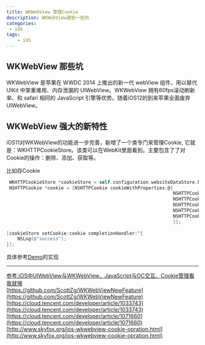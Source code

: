 ```yaml
---
title: WKWebView 管理Cookie
description: WKWebView遇到一些坑 
categories:
 - iOS 
tags:
    - iOS 
---
```


## WKWebView 那些坑 

WKWebView 是苹果在 WWDC 2014 上推出的新一代 webView 组件，用以替代 UIKit 中笨重难用、内存泄漏的 UIWebView。WKWebView 拥有60fps滚动刷新率、和 safari 相同的 JavaScript 引擎等优势。随着iOS12的到来苹果全面废弃UIWebView。


## WKWebView 强大的新特性
iOS11对WKWebView的功能进一步完善，新增了一个类专门来管理Cookie, 它就是：WKHTTPCookieStore。该类可以在WebKit里面看到。主要包含了了对Cookie的操作：删除、添加、获取等。

比如存Cookie
```Objective-C
 WKHTTPCookieStore *cookieStore = self.configuration.websiteDataStore.httpCookieStore;
 NSHTTPCookie *cookie = [NSHTTPCookie cookieWithProperties:@{
                                                             NSHTTPCookieDomain: domain, //公司域名
                                                             NSHTTPCookieName: @"cookieName", //cookie名字
                                                             NSHTTPCookieValue: @"cookieValue", //cookie值
                                                             NSHTTPCookiePath: @"/", //路径，一般都是存在根目录下
                                                             NSHTTPCookieExpires: [[NSDate date] dateByAddingTimeInterval:2629743] //过期时间
                                                             }];
        
[cookieStore setCookie:cookie completionHandler:^{
    NSLog(@"success");
}];

```
具体参考[Demo](https://github.com/xtcmoons/WKWebView-Cookie)的实现

---
[参考:iOS中UIWebView与WKWebView、JavaScript与OC交互、Cookie管理看我就够](http://blog.darkangel7.com/2016/09/01/iOS%E4%B8%ADUIWebView%E4%B8%8EWKWebView%E3%80%81JavaScript%E4%B8%8EOC%E4%BA%A4%E4%BA%92%E3%80%81Cookie%E7%AE%A1%E7%90%86%E7%9C%8B%E6%88%91%E5%B0%B1%E5%A4%9F%EF%BC%88%E4%B8%8A%EF%BC%89/)<br />
[https://github.com/ScottZg/WKWebViewNewFeature](https://github.com/ScottZg/WKWebViewNewFeature)<br />
[https://cloud.tencent.com/developer/article/1033743](https://cloud.tencent.com/developer/article/1033743)<br />
[https://cloud.tencent.com/developer/article/1071660](https://cloud.tencent.com/developer/article/1071660)<br />
[http://www.skyfox.org/ios-wkwebview-cookie-opration.html](http://www.skyfox.org/ios-wkwebview-cookie-opration.html)<br />